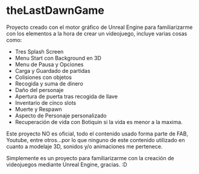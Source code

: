 # theLastDawnGame

Proyecto creado con el motor gráfico de Unreal Engine para familiarizarme con los elementos a la hora de crear un videojuego, incluye varias cosas como:

- Tres Splash Screen
- Menu Start con Background en 3D
- Menu de Pausa y Opciones
- Carga y Guardado de partidas
- Colisiones con objetos
- Recogida y suma de dinero
- Daño del personaje
- Apertura de puerta tras recogida de llave
- Inventario de cinco slots
- Muerte y Respawn
- Aspecto de Personaje personalizado
- Recuperación de vida con Botiquin si la vida es menor a la maxima.

Este proyecto NO es oficial, todo el contenido usado forma parte de FAB, Youtube, entre otros...por lo que ninguno de este contenido utilizado en cuanto a modelaje 3D, sonidos y/o animaciones me pertenece.

Simplemente es un proyecto para familiarizarme con la creación de videojuegos mediante Unreal Engine, gracias. :D
